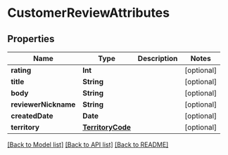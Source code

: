 # CustomerReviewAttributes

## Properties
Name | Type | Description | Notes
------------ | ------------- | ------------- | -------------
**rating** | **Int** |  | [optional] 
**title** | **String** |  | [optional] 
**body** | **String** |  | [optional] 
**reviewerNickname** | **String** |  | [optional] 
**createdDate** | **Date** |  | [optional] 
**territory** | [**TerritoryCode**](TerritoryCode.md) |  | [optional] 

[[Back to Model list]](../README.md#documentation-for-models) [[Back to API list]](../README.md#documentation-for-api-endpoints) [[Back to README]](../README.md)


